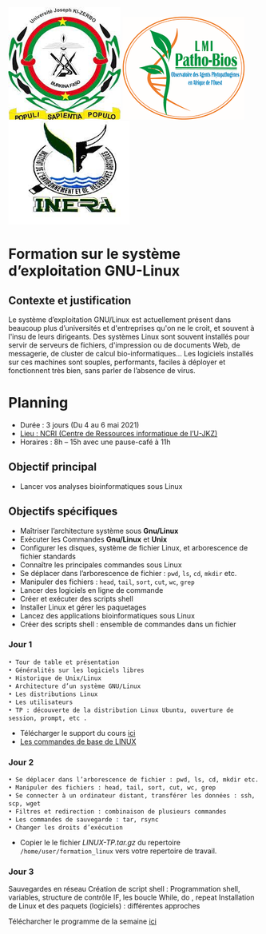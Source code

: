 ![](https://github.com/bioinfoujkz/Mai_2021/blob/main/Logo_UO.jpg?style=centerme)       ![](https://github.com/bioinfoujkz/Mai_2021/blob/main/logo_LMI.png?style=centerme)       ![](https://github.com/bioinfoujkz/Mai_2021/blob/main/Logo_INERA.jpg?style=centerme)
    
# Formation sur le système d’exploitation GNU-Linux
## Contexte et justification
Le système d’exploitation GNU/Linux est actuellement présent dans beaucoup plus d’universités et d'entreprises qu'on ne le croit, et souvent à l'insu de leurs dirigeants. 
Des systèmes Linux sont souvent installés pour servir de serveurs de fichiers, d'impression ou de documents Web, de messagerie, de cluster de calcul bio-informatiques… Les logiciels installés sur ces machines sont souples, performants, faciles à déployer et fonctionnent très bien, sans parler de l’absence de virus.

# Planning
* Durée : 3 jours (Du 4 au 6 mai 2021)
* [Lieu : NCRI (Centre de Ressources informatique de l’U-JKZ)](https://www.google.com/maps/place/12%C2%B022'38.0%22N+1%C2%B030'06.1%22W/@12.3763426,-1.5060974,17z/data=!4m6!3m5!1s0x0:0x0!7e2!8m2!3d12.3772199!4d-1.5016841)
* Horaires : 8h – 15h avec une pause-café à 11h

## Objectif principal 
* Lancer vos analyses bioinformatiques sous Linux

## Objectifs spécifiques
* Maîtriser l’architecture système sous **Gnu/Linux**
* Exécuter les Commandes **Gnu/Linux** et **Unix**
* Configurer les disques, système de fichier Linux, et arborescence de fichier standards 
* Connaître les principales commandes sous Linux
* Se déplacer dans l’arborescence de fichier : `pwd`, `ls`, `cd`, `mkdir` etc.
* Manipuler des fichiers : `head`, `tail`, `sort`, `cut`, `wc`, `grep`
* Lancer des logiciels en ligne de commande
* Créer et exécuter des scripts shell
* Installer Linux et gérer les paquetages
* Lancez des applications bioinformatiques sous Linux 
* Créer des scripts shell : ensemble de commandes dans un fichier

### Jour 1
    • Tour de table et présentation
    • Généralités sur les logiciels libres
    • Historique de Unix/Linux
    • Architecture d’un système GNU/Linux
    • Les distributions Linux
    • Les utilisateurs
    • TP : découverte de la distribution Linux Ubuntu, ouverture de session, prompt, etc .
  * Télécharger le support du cours [ici](https://github.com/bioinfoujkz/Mai_2021/blob/main/transparent_unix.pdf)
  * [Les commandes de base de LINUX](https://github.com/Ezechiel-Tibiri/GNU-LINUX/blob/main/cmd_linux.md)
### Jour 2
    • Se déplacer dans l’arborescence de fichier : pwd, ls, cd, mkdir etc.
    • Manipuler des fichiers : head, tail, sort, cut, wc, grep
    • Se connecter à un ordinateur distant, transférer les données : ssh, scp, wget
    • Filtres et redirection : combinaison de plusieurs commandes
    • Les commandes de sauvegarde : tar, rsync
    • Changer les droits d’exécution
  * Copier le le fichier *LINUX-TP.tar.gz* du repertoire `/home/user/formation_linux` vers votre repertoire de travail.
 
### Jour 3
Sauvegardes en réseau
Création de script shell : Programmation shell, variables, structure de contrôle IF, les  boucle While, do , repeat
Installation de Linux et des paquets (logiciels) : différentes approches

Télécharcher le programme de la semaine [ici](https://github.com/bioinfoujkz/Mai_2021/blob/main/programme_formation_linuxMai_4_au_6_2021.pdf)
